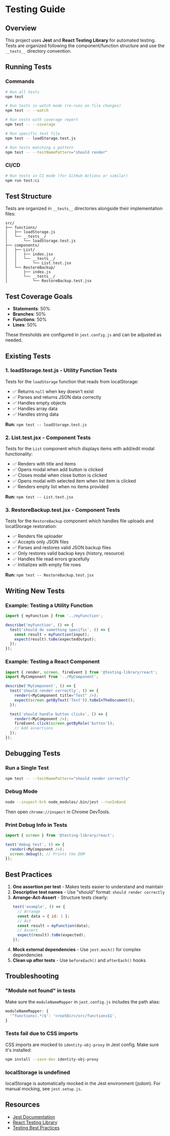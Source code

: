 # Testing Guide

## Overview

This project uses **Jest** and **React Testing Library** for automated testing. Tests are organized following the component/function structure and use the `__tests__` directory convention.

## Running Tests

### Commands

```bash
# Run all tests
npm test

# Run tests in watch mode (re-runs on file changes)
npm test -- --watch

# Run tests with coverage report
npm test -- --coverage

# Run specific test file
npm test -- loadStorage.test.js

# Run tests matching a pattern
npm test -- --testNamePattern="should render"
```

### CI/CD

```bash
# Run tests in CI mode (for GitHub Actions or similar)
npm run test:ci
```

## Test Structure

Tests are organized in `__tests__` directories alongside their implementation files:

```
src/
├── functions/
│   ├── loadStorage.js
│   └── __tests__/
│       └── loadStorage.test.js
├── components/
│   ├── List/
│   │   ├── index.jsx
│   │   └── __tests__/
│   │       └── List.test.jsx
│   └── RestoreBackup/
│       ├── index.js
│       └── __tests__/
│           └── RestoreBackup.test.jsx
```

## Test Coverage Goals

- **Statements**: 50%
- **Branches**: 50%
- **Functions**: 50%
- **Lines**: 50%

These thresholds are configured in `jest.config.js` and can be adjusted as needed.

## Existing Tests

### 1. **loadStorage.test.js** - Utility Function Tests

Tests for the `loadStorage` function that reads from localStorage:

- ✅ Returns `null` when key doesn't exist
- ✅ Parses and returns JSON data correctly
- ✅ Handles empty objects
- ✅ Handles array data
- ✅ Handles string data

**Run:** `npm test -- loadStorage.test.js`

### 2. **List.test.jsx** - Component Tests

Tests for the `List` component which displays items with add/edit modal functionality:

- ✅ Renders with title and items
- ✅ Opens modal when add button is clicked
- ✅ Closes modal when close button is clicked
- ✅ Opens modal with selected item when list item is clicked
- ✅ Renders empty list when no items provided

**Run:** `npm test -- List.test.jsx`

### 3. **RestoreBackup.test.jsx** - Component Tests

Tests for the `RestoreBackup` component which handles file uploads and localStorage restoration:

- ✅ Renders file uploader
- ✅ Accepts only JSON files
- ✅ Parses and restores valid JSON backup files
- ✅ Only restores valid backup keys (history, resource)
- ✅ Handles file read errors gracefully
- ✅ Initializes with empty file rows

**Run:** `npm test -- RestoreBackup.test.jsx`

## Writing New Tests

### Example: Testing a Utility Function

```javascript
import { myFunction } from '../myFunction';

describe('myFunction', () => {
  test('should do something specific', () => {
    const result = myFunction(input);
    expect(result).toBe(expectedOutput);
  });
});
```

### Example: Testing a React Component

```javascript
import { render, screen, fireEvent } from '@testing-library/react';
import MyComponent from '../MyComponent';

describe('MyComponent', () => {
  test('should render correctly', () => {
    render(<MyComponent title="Test" />);
    expect(screen.getByText('Test')).toBeInTheDocument();
  });

  test('should handle button clicks', () => {
    render(<MyComponent />);
    fireEvent.click(screen.getByRole('button'));
    // Add assertions
  });
});
```

## Debugging Tests

### Run a Single Test

```bash
npm test -- --testNamePattern="should render correctly"
```

### Debug Mode

```bash
node --inspect-brk node_modules/.bin/jest --runInBand
```

Then open `chrome://inspect` in Chrome DevTools.

### Print Debug Info in Tests

```javascript
import { screen } from '@testing-library/react';

test('debug test', () => {
  render(<MyComponent />);
  screen.debug(); // Prints the DOM
});
```

## Best Practices

1. **One assertion per test** - Makes tests easier to understand and maintain
2. **Descriptive test names** - Use "should" format: `should render correctly`
3. **Arrange-Act-Assert** - Structure tests clearly:
   ```javascript
   test('example', () => {
     // Arrange
     const data = { id: 1 };
     // Act
     const result = myFunction(data);
     // Assert
     expect(result).toBe(expected);
   });
   ```
4. **Mock external dependencies** - Use `jest.mock()` for complex dependencies
5. **Clean up after tests** - Use `beforeEach()` and `afterEach()` hooks

## Troubleshooting

### "Module not found" in tests

Make sure the `moduleNameMapper` in `jest.config.js` includes the path alias:

```javascript
moduleNameMapper: {
  '^functions(.*)$': '<rootDir>/src/functions$1',
}
```

### Tests fail due to CSS imports

CSS imports are mocked to `identity-obj-proxy` in Jest config. Make sure it's installed:

```bash
npm install --save-dev identity-obj-proxy
```

### localStorage is undefined

localStorage is automatically mocked in the Jest environment (jsdom). For manual mocking, see `jest.setup.js`.

## Resources

- [Jest Documentation](https://jestjs.io/docs/getting-started)
- [React Testing Library](https://testing-library.com/react)
- [Testing Best Practices](https://kentcdodds.com/blog/common-mistakes-with-react-testing-library)

